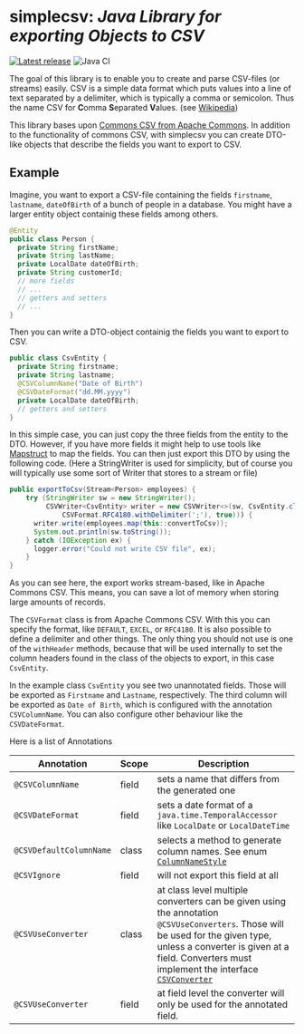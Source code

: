 # simplecsv: _Java Library for exporting Objects to CSV_

[![Latest release](https://img.shields.io/github/release/bmilcke/simplecsv.svg)](https://github.com/bmilcke/simplecsv/releases/latest)
![Java CI](https://github.com/bmilcke/simplecsv/workflows/Java%20CI/badge.svg)

The goal of this library is to enable you to create and parse CSV-files (or streams) easily. CSV is a simple
data format which puts values into a line of text separated by a delimiter, which is typically a comma or
semicolon. Thus the name CSV for **C**omma **S**eparated **V**alues. (see [Wikipedia][2])

This library bases upon [Commons CSV from Apache Commons][1]. In addition to the functionality of commons CSV, with
simplecsv you can create DTO-like objects that describe the fields you want to export to CSV. 

## Example

Imagine, you want to export a CSV-file containing the fields `firstname`, `lastname`, `dateOfBirth` of a
bunch of people in a database. You might have a larger entity object containig these fields among others.

```java
@Entity
public class Person {
  private String firstName;
  private String lastName;
  private LocalDate dateOfBirth;
  private String customerId;
  // more fields
  // ...
  // getters and setters
  // ...
}
```

Then you can write a DTO-object containig the fields you want to export to CSV.

```java
public class CsvEntity {
  private String firstname;
  private String lastname;
  @CSVColumnName("Date of Birth")
  @CSVDateFormat("dd.MM.yyyy")
  private LocalDate dateOfBirth;
  // getters and setters
}
```

In this simple case, you can just copy the three fields from the entity to the DTO. However, if you have more fields
it might help to use tools like [Mapstruct][3] to map the fields. You can then just export this DTO by using the
following code. (Here a StringWriter is used for simplicity, but of course you will typically use some sort of Writer 
that stores to a stream or file)

```java
public exportToCsv(Stream<Person> employees) {
    try (StringWriter sw = new StringWriter();
         CSVWriter<CsvEntity> writer = new CSVWriter<>(sw, CsvEntity.class,
             CSVFormat.RFC4180.withDelimiter(';'), true))) {
      writer.write(employees.map(this::convertToCsv));
      System.out.println(sw.toString());
    } catch (IOException ex) {
      logger.error("Could not write CSV file", ex);
    }
}
```
 
 As you can see here, the export works stream-based, like in Apache Commons CSV. This means, you can
 save a lot of memory when storing large amounts of records.
 
 The `CSVFormat` class is from Apache Commons CSV. With this you can specify the format, like `DEFAULT`, `EXCEL`, or
 `RFC4180`. It is also possible to define a delimiter and other things. The only thing you should not use is one of the
`withHeader` methods, because that will be used internally to set the column headers found in the class of the objects
to export, in this case `CsvEntity`.

In the example class `CsvEntity` you see two unannotated fields. Those will be exported as `Firstname` and `Lastname`,
respectively. The third column will be exported as `Date of Birth`, which is configured with the annotation
`CSVColumnName`. You can also configure other behaviour like the `CSVDateFormat`.

Here is a list of Annotations


Annotation | Scope | Description
-----------|-------|------------
`@CSVColumnName` | field | sets a name that differs from the generated one
`@CSVDateFormat` | field | sets a date format of a `java.time.TemporalAccessor` like `LocalDate` or `LocalDateTime`
`@CSVDefaultColumnName` | class | selects a method to generate column names. See enum [`ColumnNameStyle`](src/main/java/me/landmesser/simplecsv/ColumnNameStyle.java) 
`@CSVIgnore` | field | will not export this field at all
`@CSVUseConverter` | class | at class level multiple converters can be given using the annotation `@CSVUseConverters`. Those will be used for the given type, unless a converter is given at a field. Converters must implement the interface [`CSVConverter`](src/main/java/me/landmesser/simplecsv/CSVConverter.java)
`@CSVUseConverter` | field | at field level the converter will only be used for the annotated field.
 
[1]: https://commons.apache.org/proper/commons-csv/
[2]: https://en.wikipedia.org/wiki/Comma-separated_values
[3]: https://mapstruct.org/ 
